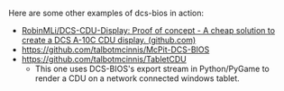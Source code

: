 Here are some other examples of dcs-bios in action:

- [RobinMLi/DCS-CDU-Display: Proof of concept - A cheap solution to create a DCS A-10C CDU display. (github.com)](https://github.com/RobinMLi/DCS-CDU-Display)
- https://github.com/talbotmcinnis/McPit-DCS-BIOS
- https://github.com/talbotmcinnis/TabletCDU
  - This one uses DCS-BIOS's export stream in Python/PyGame to render a CDU on a network connected windows tablet.